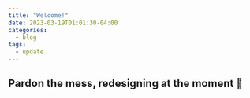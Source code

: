 ```yaml
---
title: "Welcome!"
date: 2023-03-19T01:01:30-04:00
categories:
  - blog
tags:
  - update
---
```

Pardon the mess, redesigning at the moment 👀 
---
